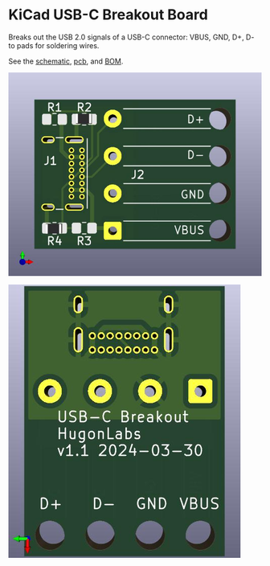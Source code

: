 # KiCad USB-C Breakout Board

Breaks out the USB 2.0 signals of a USB-C connector: VBUS, GND, D+, D- to pads
for soldering wires.

See the [schematic](kicad_usbc_breakout_schematic.pdf),
[pcb](kicad_usbc_breakout_pcb.pdf), and [BOM](usbc_breakout_BOM.csv).

![Front of PCB render](kicad_usbc_breakout_render_front.jpg)

![Back of PCB render](kicad_usbc_breakout_render_back.jpg)

